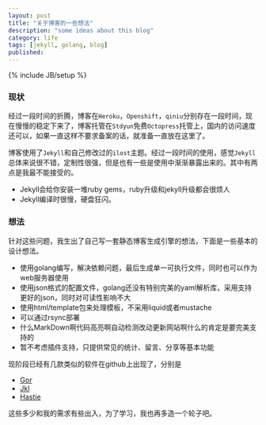 ```yaml
---
layout: post
title: "关于博客的一些想法"
description: "some ideas about this blog"
category: life
tags: [jekyll, golang, blog]
published: 
---
```

{% include JB/setup %}

### 现状

经过一段时间的折腾，博客在`Heroku`，`Openshift`，`qiniu`分别存在一段时间，现在慢慢的稳定下来了，博客托管在`Stdyun`免费`Octopress`托管上，国内的访问速度还可以，如果一直这样不要求备案的话，就准备一直放在这里了。

博客使用了`Jekyll`和自己修改过的`ilost`主题。经过一段时间的使用，感觉`Jekyll`总体来说很不错，定制性很强，但是也有一些是使用中渐渐暴露出来的。其中有两点是我最不能接受的。

- Jekyll会给你安装一堆ruby gems，ruby升级和jekyll升级都会很烦人
- Jekyll编译时很慢，硬盘狂闪。

<!--more-->

### 想法

针对这些问题，我生出了自己写一套静态博客生成引擎的想法，下面是一些基本的设计想法。

- 使用golang编写，解决依赖问题，最后生成单一可执行文件，同时也可以作为web服务器使用
- 使用json格式的配置文件，golang还没有特别完美的yaml解析库，采用支持更好的json，同时对可读性影响不大
- 使用html/template包来处理模板，不采用liquid或者mustache
- 可以通过rsync部署
- 什么MarkDown啊代码高亮啊自动检测改动更新网站啊什么的肯定是要完美支持的
- 暂不考虑插件支持，只提供常见的统计、留言、分享等基本功能

现阶段已经有几款类似的软件在github上出现了，分别是

- [Gor](https://github.com/wendal/gor)
- [Jkl](https://github.com/bradrydzewski/jkl)
- [Hastie](https://github.com/mkaz/hastie)

这些多少和我的需求有些出入，为了学习，我也再多造一个轮子吧。
